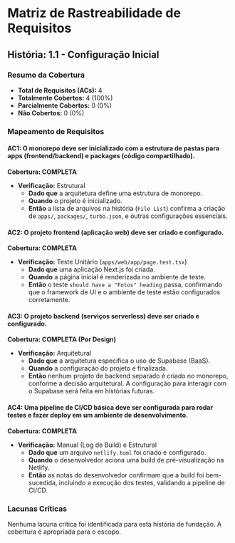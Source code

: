 # Matriz de Rastreabilidade de Requisitos

## História: 1.1 - Configuração Inicial

### Resumo da Cobertura

- **Total de Requisitos (ACs):** 4
- **Totalmente Cobertos:** 4 (100%)
- **Parcialmente Cobertos:** 0 (0%)
- **Não Cobertos:** 0 (0%)

### Mapeamento de Requisitos

#### AC1: O monorepo deve ser inicializado com a estrutura de pastas para apps (frontend/backend) e packages (código compartilhado).

**Cobertura: COMPLETA**

- **Verificação:** Estrutural
  - **Dado que** a arquitetura define uma estrutura de monorepo.
  - **Quando** o projeto é inicializado.
  - **Então** a lista de arquivos na história (`File List`) confirma a criação de `apps/`, `packages/`, `turbo.json`, e outras configurações essenciais.

#### AC2: O projeto frontend (aplicação web) deve ser criado e configurado.

**Cobertura: COMPLETA**

- **Verificação:** Teste Unitário (`apps/web/app/page.test.tsx`)
  - **Dado que** uma aplicação Next.js foi criada.
  - **Quando** a página inicial é renderizada no ambiente de teste.
  - **Então** o teste `should have a "Fotos" heading` passa, confirmando que o framework de UI e o ambiente de teste estão configurados corretamente.

#### AC3: O projeto backend (serviços serverless) deve ser criado e configurado.

**Cobertura: COMPLETA (Por Design)**

- **Verificação:** Arquitetural
  - **Dado que** a arquitetura especifica o uso de Supabase (BaaS).
  - **Quando** a configuração do projeto é finalizada.
  - **Então** nenhum projeto de backend separado é criado no monorepo, conforme a decisão arquitetural. A configuração para interagir com o Supabase será feita em histórias futuras.

#### AC4: Uma pipeline de CI/CD básica deve ser configurada para rodar testes e fazer deploy em um ambiente de desenvolvimento.

**Cobertura: COMPLETA**

- **Verificação:** Manual (Log de Build) e Estrutural
  - **Dado que** um arquivo `netlify.toml` foi criado e configurado.
  - **Quando** o desenvolvedor aciona uma build de pré-visualização na Netlify.
  - **Então** as notas do desenvolvedor confirmam que a build foi bem-sucedida, incluindo a execução dos testes, validando a pipeline de CI/CD.

### Lacunas Críticas

Nenhuma lacuna crítica foi identificada para esta história de fundação. A cobertura é apropriada para o escopo.